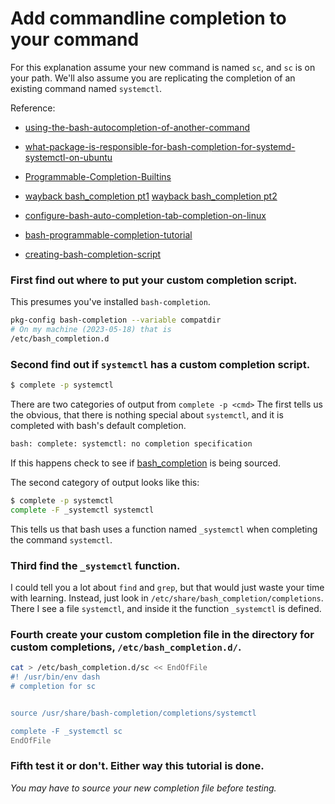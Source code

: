 ---
---
# Add commandline completion to your command

For this explanation assume your new command is named `sc`,
and `sc` is on your path. We'll also assume you are
replicating the completion of an existing command named
`systemctl`.

Reference:

* [using-the-bash-autocompletion-of-another-command](https://stackoverflow.com/questions/38936716/using-the-bash-autocompletion-of-another-command)

* [what-package-is-responsible-for-bash-completion-for-systemd-systemctl-on-ubuntu](https://askubuntu.com/questions/1044209/what-package-is-responsible-for-bash-completion-for-systemd-systemctl-on-ubuntu)

* [Programmable-Completion-Builtins](https://www.gnu.org/software/bash/manual/html_node/Programmable-Completion-Builtins.html)

* [wayback bash_completion pt1](https://web.archive.org/web/20190328055722/https://debian-administration.org/article/316/An_introduction_to_bash_completion_part_1)
  [wayback bash_completion pt2](https://web.archive.org/web/20140405211529/http://www.debian-administration.org/article/317/An_introduction_to_bash_completion_part_2)

* [configure-bash-auto-completion-tab-completion-on-linux](https://faun.pub/configure-bash-auto-completion-tab-completion-on-linux-db0d9310818b)

* [bash-programmable-completion-tutorial](https://iridakos.com/programming/2018/03/01/bash-programmable-completion-tutorial)

* [creating-bash-completion-script](https://opensource.com/article/18/3/creating-bash-completion-script)


### First find out where to put your custom completion script.
This presumes you've installed `bash-completion`.
``` bash
pkg-config bash-completion --variable compatdir
# On my machine (2023-05-18) that is
/etc/bash_completion.d
```


### Second find out if `systemctl` has a custom completion script.
``` bash
$ complete -p systemctl
```
There are two categories of output from `complete -p <cmd>` The
first tells us the obvious, that there is nothing special about
`systemctl`, and it is completed with bash's default completion.
``` bash
bash: complete: systemctl: no completion specification
```
If this happens check to see if [bash_completion](shorts/bash_completion_setup.md) is being sourced.

The second category of output looks like this:
``` bash
$ complete -p systemctl
complete -F _systemctl systemctl
```
This tells us that bash uses a function named `_systemctl` when
completing the command `systemctl`.


### Third find the `_systemctl` function.
I could tell you a lot about `find` and `grep`, but that would
just waste your time with learning. Instead, just look in
`/etc/share/bash_completion/completions`. There I see a file
`systemctl`, and inside it the function `_systemctl` is defined.


### Fourth create your custom completion file in the directory for custom completions, `/etc/bash_completion.d/`.
``` bash
cat > /etc/bash_completion.d/sc << EndOfFile
#! /usr/bin/env dash
# completion for sc


source /usr/share/bash-completion/completions/systemctl

complete -F _systemctl sc
EndOfFile
```


### Fifth test it or don't. Either way this tutorial is done.
*You may have to source your new completion file before testing.*
